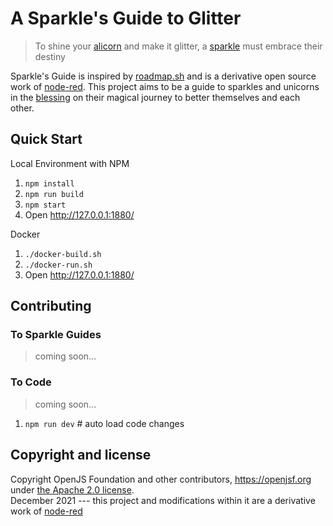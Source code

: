 # A Sparkle's Guide to Glitter
> To shine your [alicorn](Phttps://www.merriam-webster.com/dictionary/alicorn) and make it glitter, a [sparkle](https://twitter.com/andyerikson/status/655496264482758660?lang=en) must embrace their destiny

Sparkle's Guide is inspired by [roadmap.sh](https://roadmap.sh) and is a derivative open source work of [node-red](https://github.com/node-red/node-red). This project aims to be a guide to sparkles and unicorns in the [blessing](https://unicornyard.com/what-is-a-group-of-unicorns-called/) on their magical journey to better themselves and each other. 

## Quick Start
Local Environment with NPM
1. `npm install`
2. `npm run build`
3. `npm start`
4. Open <http://127.0.0.1:1880/>

Docker
1. `./docker-build.sh`
2. `./docker-run.sh`
3. Open <http://127.0.0.1:1880/>

## Contributing

### To Sparkle Guides

>coming soon...

### To Code

>coming soon...
1. `npm run dev` # auto load code changes

## Copyright and license

Copyright OpenJS Foundation and other contributors, https://openjsf.org under [the Apache 2.0 license](LICENSE).  
December 2021 --- this project and modifications within it are a derivative work of [node-red](https://github.com/node-red/node-red)
